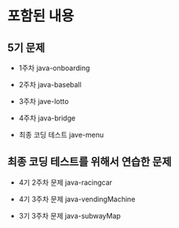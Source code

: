 # 포함된 내용

## 5기 문제

- 1주차 java-onboarding

- 2주차 java-baseball

- 3주차 jave-lotto

- 4주차 java-bridge

- 최종 코딩 테스트 jave-menu


## 최종 코딩 테스트를 위해서 연습한 문제

- 4기 2주차 문제 java-racingcar

- 4기 3주차 문제 java-vendingMachine

- 3기 3주차 문제 java-subwayMap
